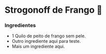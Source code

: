 # Strogonoff de Frango :chicken:

### Ingredientes

- 1 Quilo de peito de frango sem pele.
- Outro ingrediente aqui para teste.
- Mais um ingrediente aqui.
